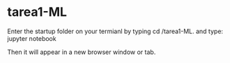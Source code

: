# tarea1-ML

Enter the startup folder on your termianl by typing cd /tarea1-ML. and type:
	jupyter notebook

Then it will appear in a new browser window or tab. 

